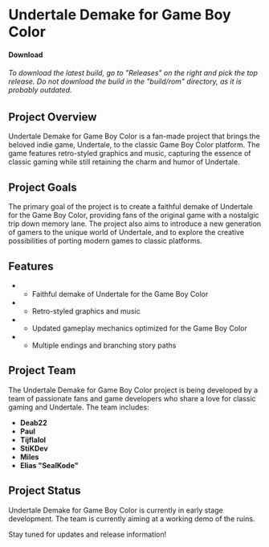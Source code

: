 # Undertale Demake for Game Boy Color

#### Download

###### *To download the latest build, go to "Releases" on the right and pick the top release. Do not download the build in the "build/rom" directory, as it is probably outdated.*

## Project Overview

Undertale Demake for Game Boy Color is a fan-made project that brings the beloved indie game, Undertale, to the classic Game Boy Color platform. The game features retro-styled graphics and music, capturing the essence of classic gaming while still retaining the charm and humor of Undertale.

## Project Goals

The primary goal of the project is to create a faithful demake of Undertale for the Game Boy Color, providing fans of the original game with a nostalgic trip down memory lane. The project also aims to introduce a new generation of gamers to the unique world of Undertale, and to explore the creative possibilities of porting modern games to classic platforms.

## Features

* - Faithful demake of Undertale for the Game Boy Color
* - Retro-styled graphics and music
* - Updated gameplay mechanics optimized for the Game Boy Color
* - Multiple endings and branching story paths

## Project Team

The Undertale Demake for Game Boy Color project is being developed by a team of passionate fans and game developers who share a love for classic gaming and Undertale. The team includes:

- **Deab22**
- **Paul**
- **Tijflalol**
- **StiKDev**
- **Miles**
- **Elias "SealKode"**

## Project Status

Undertale Demake for Game Boy Color is currently in early stage development. The team is currently aiming at a working demo of the ruins.

Stay tuned for updates and release information!
